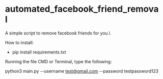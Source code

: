 # automated_facebook_friend_removal
A simple script to remove facebook friends for you.\

How to install:

- pip install requirements.txt

Running the file CMD or Terminal, type the following: 

python3 main.py --username test@gmail.com --password testpassword123

